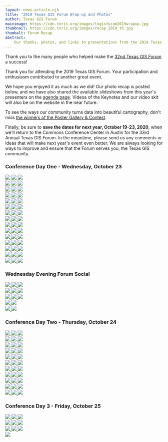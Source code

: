 ```yaml
---
layout: news-article.njk
title: "2019 Texas GIS Forum Wrap-up and Photos"
author: Texas GIS Forum
mainimage: https://cdn.tnris.org/images/txgisforum2019wrapup.jpg
thumbnail: https://cdn.tnris.org/images/recap_2019_th.jpg
thumbalt: Forum Recap
abstract:
    Our thanks, photos, and links to presentations from the 2019 Texas GIS Forum
---
```


<p class="lead">Thank you to the many people who helped make the <a href="/texas-gis-forum/2019">32nd Texas GIS Forum</a> a success!</p>

Thank you for attending the 2019 Texas GIS Forum. Your participation and enthusiasm contributed to another great event.

We hope you enjoyed it as much as we did! Our photo recap is posted below, and we have also shared the available slideshows from this year's presenters on the [agenda page](/texas-gis-forum/2019/agenda). Videos of the Keynotes and our video skit will also be on the website in the near future.

To see the ways our community turns data into beautiful cartography, don't miss [the winners of the Poster Gallery & Contest](/news/2019-11-03/poster-gallery-winners-2019-texas-gis-forum).

Finally, be sure to **save the dates for next year, October 19-23, 2020**, when we'll return to the Commons Conference Center in Austin for the 33rd Annual Texas GIS Forum. In the meantime, please send us any comments or ideas that will make next year's event even better. We are always looking for ways to improve and ensure that the Forum serves you, the Texas GIS community.

### Conference Day One - Wednesday, October 23

<div class="row">
     <a href="https://cdn.tnris.org/images/003_2019_forum.jpg" data-toggle="lightbox" data-gallery="example-gallery" class="col-sm-4" data-title="Conference Day 1 - Wednesday, October 23" data-footer="Deputy Executive Administrator of TNRIS and GIO Richard Wade kicks off the Conference">
        <img class="thumbnail img-fluid" src="https://cdn.tnris.org/images/003_2019_forum.jpg">
    </a>
    <a href="https://cdn.tnris.org/images/004_2019_forum.jpg" data-toggle="lightbox" data-gallery="example-gallery" class="col-sm-4" data-title="Conference Day 1 - Wednesday, October 23" data-footer="Deputy Executive Administrator of TNRIS and GIO Richard Wade kicks off the Conference">
        <img class="thumbnail img-fluid" src="https://cdn.tnris.org/images/004_2019_forum.jpg">
    </a>
    <a href="https://cdn.tnris.org/images/005_2019_forum.jpg" data-toggle="lightbox" data-gallery="example-gallery" class="col-sm-4" data-title="Conference Day 1 - Wednesday, October 23" data-footer="Keynote Speaker - Leon Logothetis, Host of 'The Kindness Diaries'">
        <img class="thumbnail img-fluid" src="https://cdn.tnris.org/images/005_2019_forum.jpg">
    </a>
</div>
<div class="row">
    <a href="https://cdn.tnris.org/images/006_2019_forum.jpg" data-toggle="lightbox" data-gallery="example-gallery" class="col-sm-4" data-title="Conference Day 1 - Wednesday, October 23" data-footer="Keynote Speaker - Leon Logothetis, Host of 'The Kindness Diaries'">
        <img class="thumbnail img-fluid" src="https://cdn.tnris.org/images/006_2019_forum.jpg">
    </a>
    <a href="https://cdn.tnris.org/images/007_2019_forum.jpg" data-toggle="lightbox" data-gallery="example-gallery" class="col-sm-4" data-title="Conference Day 1 - Wednesday, October 23" data-footer="The crowd stands after Leon Logothetis asks if their lives have ever been changed by another person">
            <img class="thumbnail img-fluid" src="https://cdn.tnris.org/images/007_2019_forum.jpg">
    </a>
    <a href="https://cdn.tnris.org/images/008_2019_forum.jpg" data-toggle="lightbox" data-gallery="example-gallery" class="col-sm-4" data-title="Conference Day 1 - Wednesday, October 23" data-footer="An audience member tells Leon what it's like to feel abandoned">
        <img class="thumbnail img-fluid" src="https://cdn.tnris.org/images/008_2019_forum.jpg">
    </a>
</div>
<div class="row">  
  <a href="https://cdn.tnris.org/images/001_2019_forum.jpg" data-toggle="lightbox" data-gallery="example-gallery" class="col-sm-4" data-title="Conference Day 1 - Wednesday, October 23" data-footer="Richard Wade and TWDB Chairman of the Board Peter Lake">
      <img class="thumbnail img-fluid" src="https://cdn.tnris.org/images/001_2019_forum.jpg">
  </a>
    <a href="https://cdn.tnris.org/images/002_2019_forum.jpg" data-toggle="lightbox" data-gallery="example-gallery" class="col-sm-4" data-title="Conference Day 1 - Wednesday, October 23" data-footer="TWDB Chairman of the Board Peter Lake Loving the Camera">
        <img class="thumbnail img-fluid" src="https://cdn.tnris.org/images/002_2019_forum.jpg">
    </a>
    <a href="https://cdn.tnris.org/images/009_2019_forum.jpg" data-toggle="lightbox" data-gallery="example-gallery" class="col-sm-4" data-title="Conference Day 1 - Wednesday, October 23">
        <img class="thumbnail img-fluid" src="https://cdn.tnris.org/images/009_2019_forum.jpg">
    </a>
</div>
<div class="row">
    <a href="https://cdn.tnris.org/images/010_2019_forum.jpg" data-toggle="lightbox" data-gallery="example-gallery" class="col-sm-4" data-title="Conference Day 1 - Wednesday, October 23" data-footer="At the TNRIS Booth">
        <img class="thumbnail img-fluid" src="https://cdn.tnris.org/images/010_2019_forum.jpg">
    </a>
    <a href="https://cdn.tnris.org/images/011_2019_forum.jpg" data-toggle="lightbox" data-gallery="example-gallery" class="col-sm-4" data-title="Conference Day 1 - Wednesday, October 23" data-footer="At the SCAUG Booth">
        <img class="thumbnail img-fluid" src="https://cdn.tnris.org/images/011_2019_forum.jpg">
    </a>
    <a href="https://cdn.tnris.org/images/012_2019_forum.jpg" data-toggle="lightbox" data-gallery="example-gallery" class="col-sm-4" data-title="Conference Day 1 - Wednesday, October 23" data-footer="At the Surdex Booth">
        <img class="thumbnail img-fluid" src="https://cdn.tnris.org/images/012_2019_forum.jpg">
    </a>
</div>
<div class="row">
    <a href="https://cdn.tnris.org/images/013_2019_forum.jpg" data-toggle="lightbox" data-gallery="example-gallery" class="col-sm-4" data-title="Conference Day 1 - Wednesday, October 23" data-footer="At the Fugro Booth">
            <img class="thumbnail img-fluid" src="https://cdn.tnris.org/images/013_2019_forum.jpg">
        </a>
    <a href="https://cdn.tnris.org/images/014_2019_forum.jpg" data-toggle="lightbox" data-gallery="example-gallery" class="col-sm-4" data-title="Conference Day 1 - Wednesday, October 23" data-footer="At the Tyler Technologies Booth">
        <img class="thumbnail img-fluid" src="https://cdn.tnris.org/images/014_2019_forum.jpg">
    </a>
    <a href="https://cdn.tnris.org/images/015_2019_forum.jpg" data-toggle="lightbox" data-gallery="example-gallery" class="col-sm-4" data-title="Conference Day 1 - Wednesday, October 23" data-footer="Poster Gallery & Contest">
        <img class="thumbnail img-fluid" src="https://cdn.tnris.org/images/015_2019_forum.jpg">
    </a>
</div>
<div class="row">
    <a href="https://cdn.tnris.org/images/016_2019_forum.jpg" data-toggle="lightbox" data-gallery="example-gallery" class="col-sm-4" data-title="Conference Day 1 - Wednesday, October 23" data-footer="Poster Gallery & Contest">
        <img class="thumbnail img-fluid" src="https://cdn.tnris.org/images/016_2019_forum.jpg">
    </a>
    <a href="https://cdn.tnris.org/images/017_2019_forum.jpg" data-toggle="lightbox" data-gallery="example-gallery" class="col-sm-4" data-title="Conference Day 1 - Wednesday, October 23" data-footer="Poster Gallery & Contest">
        <img class="thumbnail img-fluid" src="https://cdn.tnris.org/images/017_2019_forum.jpg">
    </a>
    <a href="https://cdn.tnris.org/images/018_2019_forum.jpg" data-toggle="lightbox" data-gallery="example-gallery" class="col-sm-4" data-title="Conference Day 1 - Wednesday, October 23" data-footer="TWDB Executive Administrator Jeff Walker Admires a Poster">
        <img class="thumbnail img-fluid" src="https://cdn.tnris.org/images/018_2019_forum.jpg">
    </a>
</div>
<div class="row">
    <a href="https://cdn.tnris.org/images/019_2019_forum.jpg" data-toggle="lightbox" data-gallery="example-gallery" class="col-sm-4" data-title="Conference Day 1 - Wednesday, October 23" data-footer="At the AECOM Booth">
        <img class="thumbnail img-fluid" src="https://cdn.tnris.org/images/019_2019_forum.jpg">
    </a>
    <a href="https://cdn.tnris.org/images/020_2019_forum.jpg" data-toggle="lightbox" data-gallery="example-gallery" class="col-sm-4" data-title="Conference Day 1 - Wednesday, October 23" data-footer="At the KCI Booth">
        <img class="thumbnail img-fluid" src="https://cdn.tnris.org/images/020_2019_forum.jpg">
    </a>
    <a href="https://cdn.tnris.org/images/021_2019_forum.jpg" data-toggle="lightbox" data-gallery="example-gallery" class="col-sm-4" data-title="Conference Day 1 - Wednesday, October 23" data-footer="At the Tesselations Booth">
        <img class="thumbnail img-fluid" src="https://cdn.tnris.org/images/021_2019_forum.jpg">
    </a>
</div>
<div class="row">
    <a href="https://cdn.tnris.org/images/022_2019_forum.jpg" data-toggle="lightbox" data-gallery="example-gallery" class="col-sm-4" data-title="Conference Day 1 - Wednesday, October 23" data-footer="At the Miller Booth">
        <img class="thumbnail img-fluid" src="https://cdn.tnris.org/images/022_2019_forum.jpg">
    </a>
    <a href="https://cdn.tnris.org/images/023_2019_forum.jpg" data-toggle="lightbox" data-gallery="example-gallery" class="col-sm-4" data-title="Conference Day 1 - Wednesday, October 23">
        <img class="thumbnail img-fluid" src="https://cdn.tnris.org/images/023_2019_forum.jpg">
    </a>
    <a href="https://cdn.tnris.org/images/024_2019_forum.jpg" data-toggle="lightbox" data-gallery="example-gallery" class="col-sm-4" data-title="Conference Day 1 - Wednesday, October 23" data-footer="At the TNRIS Booth">
        <img class="thumbnail img-fluid" src="https://cdn.tnris.org/images/024_2019_forum.jpg">
    </a>
</div>
<div class="row">
    <a href="https://cdn.tnris.org/images/025_2019_forum.jpg" data-toggle="lightbox" data-gallery="example-gallery" class="col-sm-4" data-title="Conference Day 1 - Wednesday, October 23" data-footer="StratMap celebrates 10 years of the StratMap Contract">
        <img class="thumbnail img-fluid" src="https://cdn.tnris.org/images/025_2019_forum.jpg">
    </a>
    <a href="https://cdn.tnris.org/images/027_2019_forum.jpg" data-toggle="lightbox" data-gallery="example-gallery" class="col-sm-4" data-title="Conference Day 1 - Wednesday, October 23" data-footer="Esri shares how important the DIR contracts are to them">
        <img class="thumbnail img-fluid" src="https://cdn.tnris.org/images/027_2019_forum.jpg">
    </a>
    <a href="https://cdn.tnris.org/images/028_2019_forum.jpg" data-toggle="lightbox" data-gallery="example-gallery" class="col-sm-4" data-title="Conference Day 1 - Wednesday, October 23" data-footer="The Big Tex Auditorium filled with Attendees">
        <img class="thumbnail img-fluid" src="https://cdn.tnris.org/images/028_2019_forum.jpg">
    </a>
</div>
<div class="row">
    <a href="https://cdn.tnris.org/images/029_2019_forum.jpg" data-toggle="lightbox" data-gallery="example-gallery" class="col-sm-4" data-title="Conference Day 1 - Wednesday, October 23" data-footer="Harold Rogers, Bureau of Economic Geology presents in Lil Tex">
        <img class="thumbnail img-fluid" src="https://cdn.tnris.org/images/029_2019_forum.jpg">
    </a>
    <a href="https://cdn.tnris.org/images/030_2019_forum.jpg" data-toggle="lightbox" data-gallery="example-gallery" class="col-sm-4" data-title="Conference Day 1 - Wednesday, October 23" data-footer="DIR talks about the Cooperative Contracts">
        <img class="thumbnail img-fluid" src="https://cdn.tnris.org/images/030_2019_forum.jpg">
    </a>
    <a href="https://cdn.tnris.org/images/031_2019_forum.jpg" data-toggle="lightbox" data-gallery="example-gallery" class="col-sm-4" data-title="Conference Day 1 - Wednesday, October 23" data-footer="DIR talks about the Cooperative Contracts">
        <img class="thumbnail img-fluid" src="https://cdn.tnris.org/images/031_2019_forum.jpg">
    </a>
</div>
<div class="row">
    <a href="https://cdn.tnris.org/images/033_2019_forum.jpg" data-toggle="lightbox" data-gallery="example-gallery" class="col-sm-4" data-title="Conference Day 1 - Wednesday, October 23" data-footer="Esri Platinum Demonstration">
        <img class="thumbnail img-fluid" src="https://cdn.tnris.org/images/033_2019_forum.jpg">
    </a>
    <a href="https://cdn.tnris.org/images/035_2019_forum.jpg" data-toggle="lightbox" data-gallery="example-gallery" class="col-sm-4" data-title="Conference Day 1 - Wednesday, October 23">
        <img class="thumbnail img-fluid" src="https://cdn.tnris.org/images/035_2019_forum.jpg">
    </a>
    <a href="https://cdn.tnris.org/images/035_2019_forum.jpg" data-toggle="lightbox" data-gallery="example-gallery" class="col-sm-4" data-title="Conference Day 1 - Wednesday, October 23">
        <img class="thumbnail img-fluid" src="https://cdn.tnris.org/images/035_2019_forum.jpg">
    </a>
</div>
<div class="row">
    <a href="https://cdn.tnris.org/images/038_2019_forum.jpg" data-toggle="lightbox" data-gallery="example-gallery" class="col-sm-4" data-title="Conference Day 1 - Wednesday, October 23" data-footer="Esri Hands On Learning Lab">
        <img class="thumbnail img-fluid" src="https://cdn.tnris.org/images/038_2019_forum.jpg">
    </a>
    <a href="https://cdn.tnris.org/images/037_2019_forum.jpg" data-toggle="lightbox" data-gallery="example-gallery" class="col-sm-4" data-title="Conference Day 1 - Wednesday, October 23" data-footer="Esri Hands On Learning Lab">
        <img class="thumbnail img-fluid" src="https://cdn.tnris.org/images/037_2019_forum.jpg">
    </a>
    <a href="https://cdn.tnris.org/images/039_2019_forum.jpg" data-toggle="lightbox" data-gallery="example-gallery" class="col-sm-4" data-title="Conference Day 1 - Wednesday, October 23" data-footer="At the Merrick Booth">
        <img class="thumbnail img-fluid" src="https://cdn.tnris.org/images/039_2019_forum.jpg">
    </a>
</div>
<div class="row">
    <a href="https://cdn.tnris.org/images/043_2019_forum.jpg" data-toggle="lightbox" data-gallery="example-gallery" class="col-sm-4" data-title="Conference Day 1 - Wednesday, October 23" data-footer="At the USGS Booth">
        <img class="thumbnail img-fluid" src="https://cdn.tnris.org/images/043_2019_forum.jpg">
    </a>
    <a href="https://cdn.tnris.org/images/040_2019_forum.jpg" data-toggle="lightbox" data-gallery="example-gallery" class="col-sm-4" data-title="Conference Day 1 - Wednesday, October 23" data-footer="Checking out printed maps at Miller Booth">
        <img class="thumbnail img-fluid" src="https://cdn.tnris.org/images/040_2019_forum.jpg">
    </a>
    <a href="https://cdn.tnris.org/images/044_2019_forum.jpg" data-toggle="lightbox" data-gallery="example-gallery" class="col-sm-4" data-title="Conference Day 1 - Wednesday, October 23" data-footer="Keith Dailey of Bexar County Appraisal District">
        <img class="thumbnail img-fluid" src="https://cdn.tnris.org/images/044_2019_forum.jpg">
    </a>
</div>
<div class="row">
    <a href="https://cdn.tnris.org/images/045_2019_forum.jpg" data-toggle="lightbox" data-gallery="example-gallery" class="col-sm-4" data-title="Conference Day 1 - Wednesday, October 23" data-footer="Archaelogical Field School at Palo Duro Canyon">
        <img class="thumbnail img-fluid" src="https://cdn.tnris.org/images/045_2019_forum.jpg">
    </a>
    <a href="https://cdn.tnris.org/images/046_2019_forum.jpg" data-toggle="lightbox" data-gallery="example-gallery" class="col-sm-4" data-title="Conference Day 1 - Wednesday, October 23" data-footer="Michael Shensky of UT Austin Libraries">
        <img class="thumbnail img-fluid" src="https://cdn.tnris.org/images/046_2019_forum.jpg">
    </a>
    <a href="https://cdn.tnris.org/images/047_2019_forum.jpg" data-toggle="lightbox" data-gallery="example-gallery" class="col-sm-4" data-title="Conference Day 1 - Wednesday, October 23" data-footer="Catching up outside Big Tex">
        <img class="thumbnail img-fluid" src="https://cdn.tnris.org/images/047_2019_forum.jpg">
    </a>
</div>
<div class="row">
    <a href="https://cdn.tnris.org/images/048_2019_forum.jpg" data-toggle="lightbox" data-gallery="example-gallery" class="col-sm-4" data-title="Conference Day 1 - Wednesday, October 23">
        <img class="thumbnail img-fluid" src="https://cdn.tnris.org/images/048_2019_forum.jpg">
    </a>
    <a href="https://cdn.tnris.org/images/049_2019_forum.jpg" data-toggle="lightbox" data-gallery="example-gallery" class="col-sm-4" data-title="Conference Day 1 - Wednesday, October 23" data-footer="Carpe Geo Panel with moderator Bill Johnson">
        <img class="thumbnail img-fluid" src="https://cdn.tnris.org/images/049_2019_forum.jpg">
    </a>
    <a href="https://cdn.tnris.org/images/050_2019_forum.jpg" data-toggle="lightbox" data-gallery="example-gallery" class="col-sm-4" data-title="Conference Day 1 - Wednesday, October 23" data-footer="Molly Schar on the Carpe Geo Panel">
        <img class="thumbnail img-fluid" src="https://cdn.tnris.org/images/050_2019_forum.jpg">
    </a>
</div>

### Wednesday Evening Forum Social

<div class="row">
    <a href="https://cdn.tnris.org/images/052_2019_forum.jpg" data-toggle="lightbox" data-gallery="example-gallery" class="col-sm-4" data-title="Wednesday Evening Forum Social">
        <img class="thumbnail img-fluid" src="https://cdn.tnris.org/images/052_2019_forum.jpg">
    </a>
    <a href="https://cdn.tnris.org/images/053_2019_forum.jpg" data-toggle="lightbox" data-gallery="example-gallery" class="col-sm-4" data-title="Wednesday Evening Forum Social">
        <img class="thumbnail img-fluid" src="https://cdn.tnris.org/images/053_2019_forum.jpg">
    </a>
    <a href="https://cdn.tnris.org/images/054_2019_forum.jpg" data-toggle="lightbox" data-gallery="example-gallery" class="col-sm-4" data-title="Wednesday Evening Forum Social">
        <img class="thumbnail img-fluid" src="https://cdn.tnris.org/images/054_2019_forum.jpg">
    </a>
</div>
<div class="row">
    <a href="https://cdn.tnris.org/images/055_2019_forum.jpg" data-toggle="lightbox" data-gallery="example-gallery" class="col-sm-4" data-title="Wednesday Evening Forum Social">
        <img class="thumbnail img-fluid" src="https://cdn.tnris.org/images/055_2019_forum.jpg">
    </a>
    <a href="https://cdn.tnris.org/images/056_2019_forum.jpg" data-toggle="lightbox" data-gallery="example-gallery" class="col-sm-4" data-title="Wednesday Evening Forum Social">
        <img class="thumbnail img-fluid" src="https://cdn.tnris.org/images/056_2019_forum.jpg">
    </a>
    <a href="https://cdn.tnris.org/images/057_2019_forum.jpg" data-toggle="lightbox" data-gallery="example-gallery" class="col-sm-4" data-title="Wednesday Evening Forum Social">
        <img class="thumbnail img-fluid" src="https://cdn.tnris.org/images/057_2019_forum.jpg">
    </a>
</div>
<div class="row">
    <a href="https://cdn.tnris.org/images/058_2019_forum.jpg" data-toggle="lightbox" data-gallery="example-gallery" class="col-sm-4" data-title="Wednesday Evening Forum Social">
        <img class="thumbnail img-fluid" src="https://cdn.tnris.org/images/058_2019_forum.jpg">
    </a>
    <a href="https://cdn.tnris.org/images/059_2019_forum.jpg" data-toggle="lightbox" data-gallery="example-gallery" class="col-sm-4" data-title="Wednesday Evening Forum Social">
        <img class="thumbnail img-fluid" src="https://cdn.tnris.org/images/059_2019_forum.jpg">
    </a>    
    <a href="https://cdn.tnris.org/images/060_2019_forum.jpg" data-toggle="lightbox" data-gallery="example-gallery" class="col-sm-4" data-title="Wednesday Evening Forum Social">
        <img class="thumbnail img-fluid" src="https://cdn.tnris.org/images/060_2019_forum.jpg">
    </a>
</div>
<div class="row">
    <a href="https://cdn.tnris.org/images/063_2019_forum.jpg" data-toggle="lightbox" data-gallery="example-gallery" class="col-sm-4" data-title="Wednesday Evening Forum Social">
        <img class="thumbnail img-fluid" src="https://cdn.tnris.org/images/063_2019_forum.jpg">
    </a>
    <a href="https://cdn.tnris.org/images/062_2019_forum.jpg" data-toggle="lightbox" data-gallery="example-gallery" class="col-sm-4" data-title="Wednesday Evening Forum Social">
        <img class="thumbnail img-fluid" src="https://cdn.tnris.org/images/062_2019_forum.jpg">
    </a>
</div>
<div class="row">
    <a href="https://cdn.tnris.org/images/061_2019_forum.jpg" data-toggle="lightbox" data-gallery="example-gallery" class="col-sm-4" data-title="Wednesday Evening Forum Social">
        <img class="thumbnail img-fluid" src="https://cdn.tnris.org/images/061_2019_forum.jpg">
    </a>
    <a href="https://cdn.tnris.org/images/051_2019_forum.jpg" data-toggle="lightbox" data-gallery="example-gallery" class="col-sm-4" data-title="Wednesday Evening Forum Social">
        <img class="thumbnail img-fluid" src="https://cdn.tnris.org/images/051_2019_forum.jpg">
    </a>
</div>

### Conference Day Two - Thursday, October 24

<div class="row">
    <a href="https://cdn.tnris.org/images/067_2019_forum.jpg" data-toggle="lightbox" data-gallery="example-gallery" class="col-sm-4" data-title="Conference Day Two - Thursday, October 24" data-footer="A makeshift sign announces Leslie Sweet from H-E-B, who stepped in for Justen Noakes">
        <img class="thumbnail img-fluid" src="https://cdn.tnris.org/images/067_2019_forum.jpg">
    </a>
    <a href="https://cdn.tnris.org/images/keynote_leslie_sweet_1.jpg" data-toggle="lightbox" data-gallery="example-gallery" class="col-sm-4" data-title="Conference Day Two - Thursday, October 24" data-footer="Keynote Leslie Sweet, from H-E-B">
        <img class="thumbnail img-fluid" src="https://cdn.tnris.org/images/keynote_leslie_sweet_1.jpg">
    </a>
    <a href="https://cdn.tnris.org/images/keynote_leslie_sweet_2.jpg" data-toggle="lightbox" data-gallery="example-gallery" class="col-sm-4" data-title="Conference Day Two - Thursday, October 24" data-footer="Keynote Leslie Sweet, from H-E-B">
        <img class="thumbnail img-fluid" src="https://cdn.tnris.org/images/keynote_leslie_sweet_2.jpg">
    </a>
</div>

<div class="row">
    <a href="https://cdn.tnris.org/images/064_2019_forum.jpg" data-toggle="lightbox" data-gallery="example-gallery" class="col-sm-4" data-title="Conference Day Two - Thursday, October 24">
        <img class="thumbnail img-fluid" src="https://cdn.tnris.org/images/064_2019_forum.jpg">
    </a>
    <a href="https://cdn.tnris.org/images/065_2019_forum.jpg" data-toggle="lightbox" data-gallery="example-gallery" class="col-sm-4" data-title="Conference Day Two - Thursday, October 24">
        <img class="thumbnail img-fluid" src="https://cdn.tnris.org/images/065_2019_forum.jpg">
    </a>
    <a href="https://cdn.tnris.org/images/066_2019_forum.jpg" data-toggle="lightbox" data-gallery="example-gallery" class="col-sm-4" data-title="Conference Day Two - Thursday, October 24" >
        <img class="thumbnail img-fluid" src="https://cdn.tnris.org/images/066_2019_forum.jpg">
    </a>
</div>
<div class="row">
    <a href="https://cdn.tnris.org/images/068_2019_forum.jpg" data-toggle="lightbox" data-gallery="example-gallery" class="col-sm-4" data-title="Conference Day Two - Thursday, October 24">
        <img class="thumbnail img-fluid" src="https://cdn.tnris.org/images/068_2019_forum.jpg">
    </a>
    <a href="https://cdn.tnris.org/images/069_2019_forum.jpg" data-toggle="lightbox" data-gallery="example-gallery" class="col-sm-4" data-title="Conference Day Two - Thursday, October 24">
        <img class="thumbnail img-fluid" src="https://cdn.tnris.org/images/069_2019_forum.jpg">
    </a>
    <a href="https://cdn.tnris.org/images/070_2019_forum.jpg" data-toggle="lightbox" data-gallery="example-gallery" class="col-sm-4" data-title="Conference Day Two - Thursday, October 24" >
        <img class="thumbnail img-fluid" src="https://cdn.tnris.org/images/070_2019_forum.jpg">
    </a>
</div>
<div class="row">
    <a href="https://cdn.tnris.org/images/071_2019_forum.jpg" data-toggle="lightbox" data-gallery="example-gallery" class="col-sm-4" data-title="Conference Day Two - Thursday, October 24">
        <img class="thumbnail img-fluid" src="https://cdn.tnris.org/images/071_2019_forum.jpg">
    </a>
    <a href="https://cdn.tnris.org/images/072_2019_forum.jpg" data-toggle="lightbox" data-gallery="example-gallery" class="col-sm-4" data-title="Conference Day Two - Thursday, October 24">
        <img class="thumbnail img-fluid" src="https://cdn.tnris.org/images/072_2019_forum.jpg">
    </a>
    <a href="https://cdn.tnris.org/images/073_2019_forum.jpg" data-toggle="lightbox" data-gallery="example-gallery" class="col-sm-4" data-title="Conference Day Two - Thursday, October 24" >
        <img class="thumbnail img-fluid" src="https://cdn.tnris.org/images/073_2019_forum.jpg">
    </a>
</div>
<div class="row">
    <a href="https://cdn.tnris.org/images/074_2019_forum.jpg" data-toggle="lightbox" data-gallery="example-gallery" class="col-sm-4" data-title="Conference Day Two - Thursday, October 24">
        <img class="thumbnail img-fluid" src="https://cdn.tnris.org/images/074_2019_forum.jpg">
    </a>
    <a href="https://cdn.tnris.org/images/075_2019_forum.jpg" data-toggle="lightbox" data-gallery="example-gallery" class="col-sm-4" data-title="Conference Day Two - Thursday, October 24">
        <img class="thumbnail img-fluid" src="https://cdn.tnris.org/images/075_2019_forum.jpg">
    </a>
    <a href="https://cdn.tnris.org/images/076_2019_forum.jpg" data-toggle="lightbox" data-gallery="example-gallery" class="col-sm-4" data-title="Conference Day Two - Thursday, October 24" >
        <img class="thumbnail img-fluid" src="https://cdn.tnris.org/images/076_2019_forum.jpg">
    </a>
</div>
<div class="row">
    <a href="https://cdn.tnris.org/images/077_2019_forum.jpg" data-toggle="lightbox" data-gallery="example-gallery" class="col-sm-4" data-title="Conference Day Two - Thursday, October 24">
        <img class="thumbnail img-fluid" src="https://cdn.tnris.org/images/077_2019_forum.jpg">
    </a>
    <a href="https://cdn.tnris.org/images/078_2019_forum.jpg" data-toggle="lightbox" data-gallery="example-gallery" class="col-sm-4" data-title="Conference Day Two - Thursday, October 24">
        <img class="thumbnail img-fluid" src="https://cdn.tnris.org/images/078_2019_forum.jpg">
    </a>
    <a href="https://cdn.tnris.org/images/079_2019_forum.jpg" data-toggle="lightbox" data-gallery="example-gallery" class="col-sm-4" data-title="Conference Day Two - Thursday, October 24" >
        <img class="thumbnail img-fluid" src="https://cdn.tnris.org/images/079_2019_forum.jpg">
    </a>
</div>
<div class="row">
    <a href="https://cdn.tnris.org/images/080_2019_forum.jpg" data-toggle="lightbox" data-gallery="example-gallery" class="col-sm-4" data-title="Conference Day Two - Thursday, October 24">
        <img class="thumbnail img-fluid" src="https://cdn.tnris.org/images/080_2019_forum.jpg">
    </a>
    <a href="https://cdn.tnris.org/images/082_2019_forum.jpg" data-toggle="lightbox" data-gallery="example-gallery" class="col-sm-4" data-title="Conference Day Two - Thursday, October 24" >
        <img class="thumbnail img-fluid" src="https://cdn.tnris.org/images/082_2019_forum.jpg">
    </a>
    <a href="https://cdn.tnris.org/images/081_2019_forum.jpg" data-toggle="lightbox" data-gallery="example-gallery" class="col-sm-4" data-title="Conference Day Two - Thursday, October 24">
        <img class="thumbnail img-fluid" src="https://cdn.tnris.org/images/081_2019_forum.jpg">
    </a>
</div>
<div class="row">
    <a href="https://cdn.tnris.org/images/083_2019_forum.jpg" data-toggle="lightbox" data-gallery="example-gallery" class="col-sm-4" data-title="Conference Day Two - Thursday, October 24">
        <img class="thumbnail img-fluid" src="https://cdn.tnris.org/images/083_2019_forum.jpg">
    </a>
    <a href="https://cdn.tnris.org/images/084_2019_forum.jpg" data-toggle="lightbox" data-gallery="example-gallery" class="col-sm-4" data-title="Conference Day Two - Thursday, October 24">
        <img class="thumbnail img-fluid" src="https://cdn.tnris.org/images/084_2019_forum.jpg">
    </a>
    <a href="https://cdn.tnris.org/images/085_2019_forum.jpg" data-toggle="lightbox" data-gallery="example-gallery" class="col-sm-4" data-title="Conference Day Two - Thursday, October 24" >
        <img class="thumbnail img-fluid" src="https://cdn.tnris.org/images/085_2019_forum.jpg">
    </a>
</div>
<div class="row">
    <a href="https://cdn.tnris.org/images/086_2019_forum.jpg" data-toggle="lightbox" data-gallery="example-gallery" class="col-sm-4" data-title="Conference Day Two - Thursday, October 24">
        <img class="thumbnail img-fluid" src="https://cdn.tnris.org/images/086_2019_forum.jpg">
    </a>
    <a href="https://cdn.tnris.org/images/087_2019_forum.jpg" data-toggle="lightbox" data-gallery="example-gallery" class="col-sm-4" data-title="Conference Day Two - Thursday, October 24">
        <img class="thumbnail img-fluid" src="https://cdn.tnris.org/images/087_2019_forum.jpg">
    </a>
    <a href="https://cdn.tnris.org/images/088_2019_forum.jpg" data-toggle="lightbox" data-gallery="example-gallery" class="col-sm-4" data-title="Conference Day Two - Thursday, October 24" >
        <img class="thumbnail img-fluid" src="https://cdn.tnris.org/images/088_2019_forum.jpg">
    </a>
</div>
<div class="row">
    <a href="https://cdn.tnris.org/images/089_2019_forum.jpg" data-toggle="lightbox" data-gallery="example-gallery" class="col-sm-4" data-title="Conference Day Two - Thursday, October 24">
        <img class="thumbnail img-fluid" src="https://cdn.tnris.org/images/089_2019_forum.jpg">
    </a>
    <a href="https://cdn.tnris.org/images/091_2019_forum.jpg" data-toggle="lightbox" data-gallery="example-gallery" class="col-sm-4" data-title="Conference Day Two - Thursday, October 24">
        <img class="thumbnail img-fluid" src="https://cdn.tnris.org/images/091_2019_forum.jpg">
    </a>
    <a href="https://cdn.tnris.org/images/092_2019_forum.jpg" data-toggle="lightbox" data-gallery="example-gallery" class="col-sm-4" data-title="Conference Day Two - Thursday, October 24" >
        <img class="thumbnail img-fluid" src="https://cdn.tnris.org/images/092_2019_forum.jpg">
    </a>
</div>
<div class="row">
    <a href="https://cdn.tnris.org/images/093_2019_forum.jpg" data-toggle="lightbox" data-gallery="example-gallery" class="col-sm-4" data-title="Conference Day Two - Thursday, October 24">
        <img class="thumbnail img-fluid" src="https://cdn.tnris.org/images/093_2019_forum.jpg">
    </a>
    <a href="https://cdn.tnris.org/images/094_2019_forum.jpg" data-toggle="lightbox" data-gallery="example-gallery" class="col-sm-4" data-title="Conference Day Two - Thursday, October 24">
        <img class="thumbnail img-fluid" src="https://cdn.tnris.org/images/094_2019_forum.jpg">
    </a>
    <a href="https://cdn.tnris.org/images/095_2019_forum.jpg" data-toggle="lightbox" data-gallery="example-gallery" class="col-sm-4" data-title="Conference Day Two - Thursday, October 24" >
        <img class="thumbnail img-fluid" src="https://cdn.tnris.org/images/095_2019_forum.jpg">
    </a>
</div>

### Conference Day 3 - Friday, October 25

<div class="row">
    <a href="https://cdn.tnris.org/images/099_2019_forum.jpg" data-toggle="lightbox" data-gallery="example-gallery" class="col-sm-4" data-title="State of the State - Friday, October 25">
        <img class="thumbnail img-fluid" src="https://cdn.tnris.org/images/099_2019_forum.jpg">
    </a>
    <a href="https://cdn.tnris.org/images/098_2019_forum.jpg" data-toggle="lightbox" data-gallery="example-gallery" class="col-sm-4" data-title="State of the State - Friday, October 25">
        <img class="thumbnail img-fluid" src="https://cdn.tnris.org/images/098_2019_forum.jpg">
    </a>
    <a href="https://cdn.tnris.org/images/096_2019_forum.jpg" data-toggle="lightbox" data-gallery="example-gallery" class="col-sm-4" data-title="State of the State - Friday, October 25" >
        <img class="thumbnail img-fluid" src="https://cdn.tnris.org/images/096_2019_forum.jpg">
    </a>
</div>
<div class="row">
    <a href="https://cdn.tnris.org/images/097_2019_forum.jpg" data-toggle="lightbox" data-gallery="example-gallery" class="col-sm-4" data-title="State of the State - Friday, October 25">
        <img class="thumbnail img-fluid" src="https://cdn.tnris.org/images/097_2019_forum.jpg">
    </a>
    <a href="https://cdn.tnris.org/images/100_2019_forum.jpg" data-toggle="lightbox" data-gallery="example-gallery" class="col-sm-4" data-title="State of the State - Friday, October 25">
        <img class="thumbnail img-fluid" src="https://cdn.tnris.org/images/100_2019_forum.jpg">
    </a>
    <a href="https://cdn.tnris.org/images/101_2019_forum.jpg" data-toggle="lightbox" data-gallery="example-gallery" class="col-sm-4" data-title="State of the State - Friday, October 25" >
        <img class="thumbnail img-fluid" src="https://cdn.tnris.org/images/101_2019_forum.jpg">
    </a>
</div>
<div class="row">
    <a href="https://cdn.tnris.org/images/102_2019_forum.jpg" data-toggle="lightbox" data-gallery="example-gallery" class="col-sm-4" data-title="State of the State - Friday, October 25">
        <img class="thumbnail img-fluid" src="https://cdn.tnris.org/images/102_2019_forum.jpg">
    </a>
    <a href="https://cdn.tnris.org/images/103_2019_forum.jpg" data-toggle="lightbox" data-gallery="example-gallery" class="col-sm-4" data-title="State of the State - Friday, October 25">
        <img class="thumbnail img-fluid" src="https://cdn.tnris.org/images/103_2019_forum.jpg">
    </a>
    <a href="https://cdn.tnris.org/images/104_2019_forum.jpg" data-toggle="lightbox" data-gallery="example-gallery" class="col-sm-4" data-title="State of the State - Friday, October 25" >
        <img class="thumbnail img-fluid" src="https://cdn.tnris.org/images/104_2019_forum.jpg">
    </a>
</div>
<div class="row">
    <a href="https://cdn.tnris.org/images/105_2019_forum.jpg" data-toggle="lightbox" data-gallery="example-gallery" class="col-sm-4" data-title="State of the State - Friday, October 25">
        <img class="thumbnail img-fluid" src="https://cdn.tnris.org/images/105_2019_forum.jpg">
    </a>
</div>
